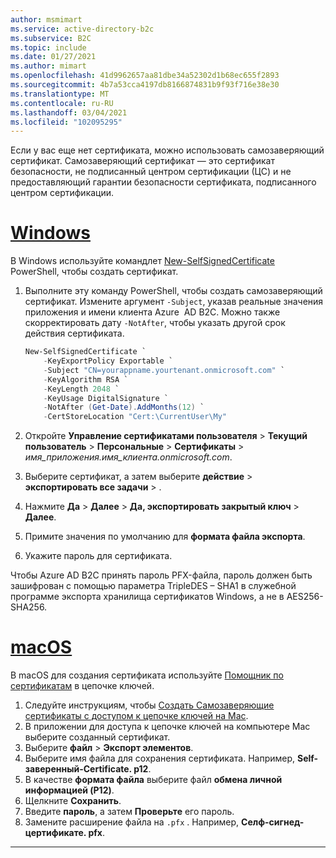 ```yaml
---
author: msmimart
ms.service: active-directory-b2c
ms.subservice: B2C
ms.topic: include
ms.date: 01/27/2021
ms.author: mimart
ms.openlocfilehash: 41d9962657aa81dbe34a52302d1b68ec655f2893
ms.sourcegitcommit: 4b7a53cca4197db8166874831b9f93f716e38e30
ms.translationtype: MT
ms.contentlocale: ru-RU
ms.lasthandoff: 03/04/2021
ms.locfileid: "102095295"
---
```

Если у вас еще нет сертификата, можно использовать самозаверяющий сертификат. Самозаверяющий сертификат — это сертификат безопасности, не подписанный центром сертификации (ЦС) и не предоставляющий гарантии безопасности сертификата, подписанного центром сертификации. 

# <a name="windows"></a>[Windows](#tab/windows)

В Windows используйте командлет [New-SelfSignedCertificate](/powershell/module/pkiclient/new-selfsignedcertificate) PowerShell, чтобы создать сертификат.

1. Выполните эту команду PowerShell, чтобы создать самозаверяющий сертификат. Измените аргумент `-Subject`, указав реальные значения приложения и имени клиента Azure  AD B2C. Можно также скорректировать дату `-NotAfter`, чтобы указать другой срок действия сертификата.

    ```PowerShell
    New-SelfSignedCertificate `
        -KeyExportPolicy Exportable `
        -Subject "CN=yourappname.yourtenant.onmicrosoft.com" `
        -KeyAlgorithm RSA `
        -KeyLength 2048 `
        -KeyUsage DigitalSignature `
        -NotAfter (Get-Date).AddMonths(12) `
        -CertStoreLocation "Cert:\CurrentUser\My"
    ```

1. Откройте **Управление сертификатами пользователя** > **Текущий пользователь** > **Персональные** > **Сертификаты** > *имя_приложения.имя_клиента.onmicrosoft.com*.
1. Выберите сертификат, а затем выберите **действие**  >  **экспортировать все задачи**  >  .
1. Нажмите **Да** > **Далее** > **Да, экспортировать закрытый ключ** > **Далее**.
1. Примите значения по умолчанию для **формата файла экспорта**.
1. Укажите пароль для сертификата.

Чтобы Azure AD B2C принять пароль PFX-файла, пароль должен быть зашифрован с помощью параметра TripleDES – SHA1 в служебной программе экспорта хранилища сертификатов Windows, а не в AES256-SHA256.

# <a name="macos"></a>[macOS](#tab/macos)

В macOS для создания сертификата используйте [Помощник по сертификатам](https://support.apple.com/guide/keychain-access/aside/glosa3ed0609/11.0/mac/11.0) в цепочке ключей.

1. Следуйте инструкциям, чтобы [Создать Самозаверяющие сертификаты с доступом к цепочке ключей на Mac](https://support.apple.com/guide/keychain-access/kyca8916/mac).
1. В приложении для доступа к цепочке ключей на компьютере Mac выберите созданный сертификат.
1. Выберите **файл**  >  **Экспорт элементов**.
1. Выберите имя файла для сохранения сертификата. Например, **Self-заверенный-Certificate. p12**.
1. В качестве **формата файла** выберите файл **обмена личной информацией (P12)**.
1. Щелкните **Сохранить**.
1. Введите **пароль**, а затем **Проверьте** его пароль.
1. Замените расширение файла на `.pfx` . Например, **Селф-сигнед-цертификате. pfx**.

---
